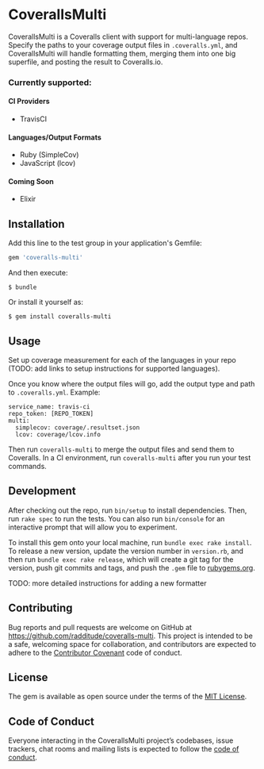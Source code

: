 # CoverallsMulti

CoverallsMulti is a Coveralls client with support for multi-language repos. Specify the paths to your coverage output files in `.coveralls.yml`, and CoverallsMulti will handle formatting them, merging them into one big superfile, and posting the result to Coveralls.io.

### Currently supported:

#### CI Providers
- TravisCI

#### Languages/Output Formats
- Ruby (SimpleCov)
- JavaScript (lcov)

#### Coming Soon
- Elixir

## Installation

Add this line to the test group in your application's Gemfile:

```ruby
gem 'coveralls-multi'
```

And then execute:

    $ bundle

Or install it yourself as:

    $ gem install coveralls-multi

## Usage

Set up coverage measurement for each of the languages in your repo (TODO: add links to setup instructions for supported languages).

Once you know where the output files will go, add the output type and path to `.coveralls.yml`. Example:

```
service_name: travis-ci
repo_token: [REPO_TOKEN]
multi:
  simplecov: coverage/.resultset.json
  lcov: coverage/lcov.info
```

Then run `coveralls-multi` to merge the output files and send them to Coveralls. In a CI environment, run `coveralls-multi` after you run your test commands.

## Development

After checking out the repo, run `bin/setup` to install dependencies. Then, run `rake spec` to run the tests. You can also run `bin/console` for an interactive prompt that will allow you to experiment.

To install this gem onto your local machine, run `bundle exec rake install`. To release a new version, update the version number in `version.rb`, and then run `bundle exec rake release`, which will create a git tag for the version, push git commits and tags, and push the `.gem` file to [rubygems.org](https://rubygems.org).

TODO: more detailed instructions for adding a new formatter

## Contributing

Bug reports and pull requests are welcome on GitHub at https://github.com/radditude/coveralls-multi. This project is intended to be a safe, welcoming space for collaboration, and contributors are expected to adhere to the [Contributor Covenant](http://contributor-covenant.org) code of conduct.

## License

The gem is available as open source under the terms of the [MIT License](https://opensource.org/licenses/MIT).

## Code of Conduct

Everyone interacting in the CoverallsMulti project’s codebases, issue trackers, chat rooms and mailing lists is expected to follow the [code of conduct](https://github.com/radditude/coveralls-multi/blob/master/CODE_OF_CONDUCT.md).
